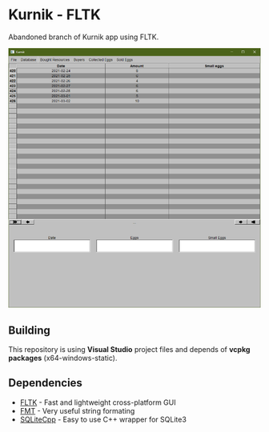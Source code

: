 # Kurnik - FLTK
Abandoned branch of Kurnik app using FLTK.

![screenshot](https://github.com/Kacperos155/Kurnik/blob/FLTK/Screenshot.png)

## Building
This repository is using **Visual Studio** project files and depends of **vcpkg packages** (x64-windows-static).

## Dependencies
- [FLTK](https://github.com/fltk/fltk) - Fast and lightweight cross-platform GUI
- [FMT](https://github.com/fmtlib/fmt) - Very useful string formating
- [SQLiteCpp](https://github.com/SRombauts/SQLiteCpp) - Easy to use C++ wrapper for SQLite3
